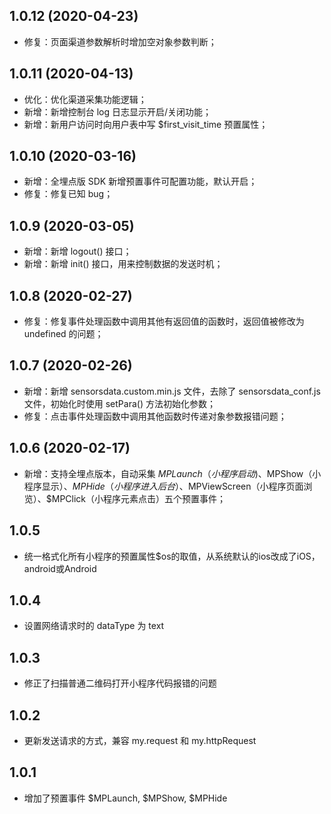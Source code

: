 ## 1.0.12 (2020-04-23)
* 修复：页面渠道参数解析时增加空对象参数判断；

## 1.0.11 (2020-04-13)
* 优化：优化渠道采集功能逻辑；
* 新增：新增控制台 log 日志显示开启/关闭功能；
* 新增：新用户访问时向用户表中写 $first_visit_time 预置属性；

## 1.0.10 (2020-03-16)
* 新增：全埋点版 SDK 新增预置事件可配置功能，默认开启；
* 修复：修复已知 bug；

## 1.0.9 (2020-03-05)
* 新增：新增 logout() 接口；
* 新增：新增 init() 接口，用来控制数据的发送时机；

## 1.0.8 (2020-02-27)
* 修复：修复事件处理函数中调用其他有返回值的函数时，返回值被修改为 undefined 的问题；

## 1.0.7 (2020-02-26)
* 新增：新增 sensorsdata.custom.min.js 文件，去除了 sensorsdata_conf.js 文件，初始化时使用 setPara() 方法初始化参数；
* 修复：点击事件处理函数中调用其他函数时传递对象参数报错问题；

## 1.0.6 (2020-02-17)
* 新增：支持全埋点版本，自动采集 $MPLaunch（小程序启动)、$MPShow（小程序显示）、$MPHide（小程序进入后台）、$MPViewScreen（小程序页面浏览）、$MPClick（小程序元素点击）五个预置事件；

## 1.0.5
* 统一格式化所有小程序的预置属性$os的取值，从系统默认的ios改成了iOS，android或Android

## 1.0.4
* 设置网络请求时的 dataType 为 text

## 1.0.3
* 修正了扫描普通二维码打开小程序代码报错的问题

## 1.0.2
* 更新发送请求的方式，兼容 my.request 和 my.httpRequest

## 1.0.1
* 增加了预置事件 $MPLaunch, $MPShow, $MPHide